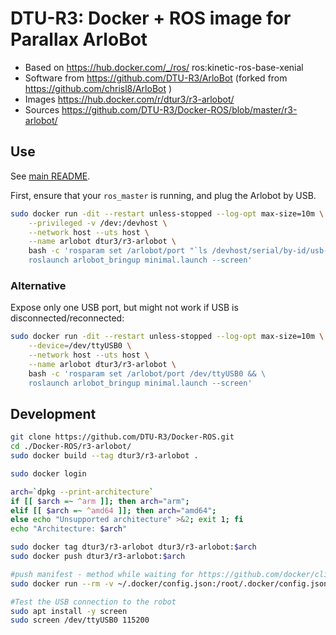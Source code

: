 # DTU-R3: Docker + ROS image for Parallax ArloBot
* Based on https://hub.docker.com/_/ros/ ros:kinetic-ros-base-xenial
* Software from https://github.com/DTU-R3/ArloBot (forked from https://github.com/chrisl8/ArloBot )
* Images https://hub.docker.com/r/dtur3/r3-arlobot/
* Sources https://github.com/DTU-R3/Docker-ROS/blob/master/r3-arlobot/

## Use
See [main README](../README.md).

First, ensure that your `ros_master` is running, and plug the Arlobot by USB.

```sh
sudo docker run -dit --restart unless-stopped --log-opt max-size=10m \
	--privileged -v /dev:/devhost \
	--network host --uts host \
	--name arlobot dtur3/r3-arlobot \
	bash -c 'rosparam set /arlobot/port "`ls /devhost/serial/by-id/usb-Parallax_Propeller_Activity_Board_* | tail -n 1`" && \
	roslaunch arlobot_bringup minimal.launch --screen'
```

### Alternative
Expose only one USB port, but might not work if USB is disconnected/reconnected:

```sh
sudo docker run -dit --restart unless-stopped --log-opt max-size=10m \
	--device=/dev/ttyUSB0 \
	--network host --uts host \
	--name arlobot dtur3/r3-arlobot \
	bash -c 'rosparam set /arlobot/port /dev/ttyUSB0 && \
	roslaunch arlobot_bringup minimal.launch --screen'
```

## Development

```bash
git clone https://github.com/DTU-R3/Docker-ROS.git
cd ./Docker-ROS/r3-arlobot/
sudo docker build --tag dtur3/r3-arlobot .

sudo docker login

arch=`dpkg --print-architecture`
if [[ $arch =~ ^arm ]]; then arch="arm";
elif [[ $arch =~ ^amd64 ]]; then arch="amd64";
else echo "Unsupported architecture" >&2; exit 1; fi
echo "Architecture: $arch"

sudo docker tag dtur3/r3-arlobot dtur3/r3-arlobot:$arch
sudo docker push dtur3/r3-arlobot:$arch

#push manifest - method while waiting for https://github.com/docker/cli/pull/138
sudo docker run --rm -v ~/.docker/config.json:/root/.docker/config.json -v $(pwd):/host weshigbee/manifest-tool push from-spec /host/manifest.yaml

#Test the USB connection to the robot
sudo apt install -y screen
sudo screen /dev/ttyUSB0 115200
```
